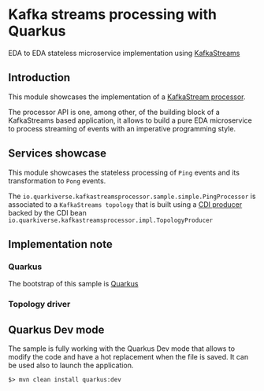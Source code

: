 # Kafka streams processing with Quarkus

EDA to EDA stateless microservice implementation using [KafkaStreams](https://kafka.apache.org/documentation/streams/)

## Introduction

This module showcases the implementation of a
[KafkaStream processor](https://kafka.apache.org/25/documentation/streams/developer-guide/processor-api.html#overview).

The processor API is one, among other, of the building block of a
KafkaStreams based application, it allows to build a pure EDA
microservice to process streaming of events with an imperative
programming style.

## Services showcase

This module showcases the stateless processing of `Ping` events and
its transformation to `Pong` events. 

The `io.quarkiverse.kafkastreamsprocessor.sample.simple.PingProcessor` is associated to a
`KafkaStreams topology` that is built using a [CDI
producer](https://docs.jboss.org/weld/reference/1.0.0/en-US/html/producermethods.html)
backed by the CDI bean `io.quarkiverse.kafkastreamsprocessor.impl.TopologyProducer`
  
## Implementation note

### Quarkus

The bootstrap of this sample is [Quarkus](https://quarkus.io/)

### Topology driver
 
## Quarkus Dev mode

The sample is fully working with the Quarkus Dev mode that allows to
modify the code and have a hot replacement when the file is saved. It
can be used also to launch the application.

```
$> mvn clean install quarkus:dev
```
